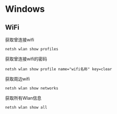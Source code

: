 # Windows

## WiFi

获取曾连接wifi

```text
netsh wlan show profiles
```

获取曾连接wifi的密码

```text
netsh wlan show profile name="wifi名称" key=clear
```

获取周边wifi

```text
netsh wlan show networks
```

获取所有Wlan信息

```text
netsh wlan show all
```



